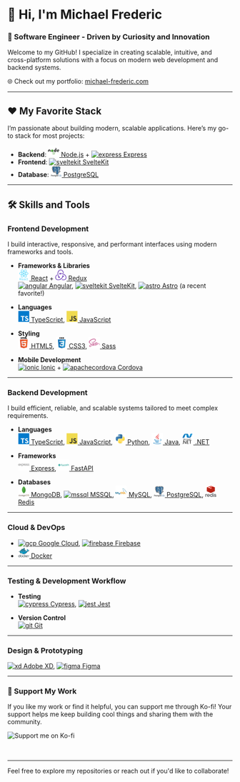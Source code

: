 # 👋 Hi, I'm Michael Frederic

### 🚀 Software Engineer - Driven by Curiosity and Innovation  
Welcome to my GitHub! I specialize in creating scalable, intuitive, and cross-platform solutions with a focus on modern web development and backend systems.

🌐 Check out my portfolio: [michael-frederic.com](https://michael-frederic.com)  

---

## ❤️ My Favorite Stack

I’m passionate about building modern, scalable applications. Here’s my go-to stack for most projects:  
- **Backend**: [<img src="https://raw.githubusercontent.com/devicons/devicon/master/icons/nodejs/nodejs-original-wordmark.svg" alt="nodejs" width="25" height="25"/> Node.js](https://nodejs.org) + [<img src="https://www.vectorlogo.zone/logos/expressjs/expressjs-icon.svg" alt="express" width="25" height="25"/> Express](https://expressjs.com)  
- **Frontend**: [<img src="https://upload.wikimedia.org/wikipedia/commons/1/1b/Svelte_Logo.svg" alt="sveltekit" width="25" height="25"/> SvelteKit](https://kit.svelte.dev)  
- **Database**: [<img src="https://raw.githubusercontent.com/devicons/devicon/master/icons/postgresql/postgresql-original-wordmark.svg" alt="postgresql" width="25" height="25"/> PostgreSQL](https://www.postgresql.org)

---

## 🛠️ Skills and Tools

### Frontend Development
I build interactive, responsive, and performant interfaces using modern frameworks and tools.

- **Frameworks & Libraries**  
  [<img src="https://raw.githubusercontent.com/devicons/devicon/master/icons/react/react-original-wordmark.svg" alt="react" width="25" height="25"/> React](https://reactjs.org/) + [<img src="https://raw.githubusercontent.com/devicons/devicon/master/icons/redux/redux-original.svg" alt="redux" width="25" height="25"/> Redux](https://redux.js.org/)  
  [<img src="https://angular.io/assets/images/logos/angular/angular.svg" alt="angular" width="25" height="25"/> Angular](https://angular.io), [<img src="https://upload.wikimedia.org/wikipedia/commons/1/1b/Svelte_Logo.svg" alt="sveltekit" width="25" height="25"/> SvelteKit](https://kit.svelte.dev), [<img src="https://astro.build/assets/press/astro-icon-light-gradient.svg" alt="astro" width="25" height="25"/> Astro](https://astro.build) (a recent favorite!)

- **Languages**  
  [<img src="https://raw.githubusercontent.com/devicons/devicon/master/icons/typescript/typescript-original.svg" alt="typescript" width="25" height="25"/> TypeScript](https://www.typescriptlang.org/), [<img src="https://raw.githubusercontent.com/devicons/devicon/master/icons/javascript/javascript-original.svg" alt="javascript" width="25" height="25"/> JavaScript](https://developer.mozilla.org/en-US/docs/Web/JavaScript)

- **Styling**  
  [<img src="https://raw.githubusercontent.com/devicons/devicon/master/icons/html5/html5-original-wordmark.svg" alt="html5" width="25" height="25"/> HTML5](https://www.w3.org/html/), [<img src="https://raw.githubusercontent.com/devicons/devicon/master/icons/css3/css3-original-wordmark.svg" alt="css3" width="25" height="25"/> CSS3](https://www.w3schools.com/css/), [<img src="https://raw.githubusercontent.com/devicons/devicon/master/icons/sass/sass-original.svg" alt="sass" width="25" height="25"/> Sass](https://sass-lang.com)

- **Mobile Development**  
  [<img src="https://upload.wikimedia.org/wikipedia/commons/d/d1/Ionic_Logo.svg" alt="ionic" width="25" height="25"/> Ionic](https://ionicframework.com) + [<img src="https://www.vectorlogo.zone/logos/apache_cordova/apache_cordova-icon.svg" alt="apachecordova" width="25" height="25"/> Cordova](https://cordova.apache.org/)

---

### Backend Development
I build efficient, reliable, and scalable systems tailored to meet complex requirements.

- **Languages**  
  [<img src="https://raw.githubusercontent.com/devicons/devicon/master/icons/typescript/typescript-original.svg" alt="typescript" width="25" height="25"/> TypeScript](https://www.typescriptlang.org/), [<img src="https://raw.githubusercontent.com/devicons/devicon/master/icons/javascript/javascript-original.svg" alt="javascript" width="25" height="25"/> JavaScript](https://developer.mozilla.org/en-US/docs/Web/JavaScript), [<img src="https://raw.githubusercontent.com/devicons/devicon/master/icons/python/python-original.svg" alt="python" width="25" height="25"/> Python](https://www.python.org/), [<img src="https://raw.githubusercontent.com/devicons/devicon/master/icons/java/java-original.svg" alt="java" width="25" height="25"/> Java](https://www.java.com), [<img src="https://raw.githubusercontent.com/devicons/devicon/master/icons/dot-net/dot-net-original-wordmark.svg" alt="dotnet" width="25" height="25"/> .NET](https://dotnet.microsoft.com/)

- **Frameworks**  
  [<img src="https://raw.githubusercontent.com/devicons/devicon/master/icons/express/express-original-wordmark.svg" alt="express" width="25" height="25"/> Express](https://expressjs.com), [<img src="https://raw.githubusercontent.com/devicons/devicon/master/icons/fastapi/fastapi-original-wordmark.svg" alt="fastapi" width="25" height="25"/> FastAPI](https://fastapi.tiangolo.com)

- **Databases**  
  [<img src="https://raw.githubusercontent.com/devicons/devicon/master/icons/mongodb/mongodb-original-wordmark.svg" alt="mongodb" width="25" height="25"/> MongoDB](https://www.mongodb.com/), [<img src="https://www.svgrepo.com/show/303229/microsoft-sql-server-logo.svg" alt="mssql" width="25" height="25"/> MSSQL](https://www.microsoft.com/en-us/sql-server), [<img src="https://raw.githubusercontent.com/devicons/devicon/master/icons/mysql/mysql-original-wordmark.svg" alt="mysql" width="25" height="25"/> MySQL](https://www.mysql.com/), [<img src="https://raw.githubusercontent.com/devicons/devicon/master/icons/postgresql/postgresql-original-wordmark.svg" alt="postgresql" width="25" height="25"/> PostgreSQL](https://www.postgresql.org), [<img src="https://raw.githubusercontent.com/devicons/devicon/master/icons/redis/redis-original-wordmark.svg" alt="redis" width="25" height="25"/> Redis](https://redis.io)

---

### Cloud & DevOps
- [<img src="https://www.vectorlogo.zone/logos/google_cloud/google_cloud-icon.svg" alt="gcp" width="25" height="25"/> Google Cloud](https://cloud.google.com/), [<img src="https://www.vectorlogo.zone/logos/firebase/firebase-icon.svg" alt="firebase" width="25" height="25"/> Firebase](https://firebase.google.com/)  
- [<img src="https://raw.githubusercontent.com/devicons/devicon/master/icons/docker/docker-original-wordmark.svg" alt="docker" width="25" height="25"/> Docker](https://www.docker.com/)

---

### Testing & Development Workflow
- **Testing**  
  [<img src="https://raw.githubusercontent.com/simple-icons/simple-icons/6e46ec1fc23b60c8fd0d2f2ff46db82e16dbd75f/icons/cypress.svg" alt="cypress" width="25" height="25"/> Cypress](https://www.cypress.io), [<img src="https://www.vectorlogo.zone/logos/jestjsio/jestjsio-icon.svg" alt="jest" width="25" height="25"/> Jest](https://jestjs.io)

- **Version Control**  
  [<img src="https://www.vectorlogo.zone/logos/git-scm/git-scm-icon.svg" alt="git" width="25" height="25"/> Git](https://git-scm.com/)

---

### Design & Prototyping
[<img src="https://cdn.worldvectorlogo.com/logos/adobe-xd.svg" alt="xd" width="25" height="25"/> Adobe XD](https://www.adobe.com/products/xd.html), [<img src="https://www.vectorlogo.zone/logos/figma/figma-icon.svg" alt="figma" width="25" height="25"/> Figma](https://www.figma.com/)

---

### 🌟 Support My Work

If you like my work or find it helpful, you can support me through Ko-fi! Your support helps me keep building cool things and sharing them with the community.

<p><a href="https://ko-fi.com/L3L01PGZ3"> <img align="left" src="https://cdn.ko-fi.com/cdn/kofi3.png?v=3" height="50" width="210" alt="Support me on Ko-fi" /></a></p>
<br clear="left"/>

---

Feel free to explore my repositories or reach out if you'd like to collaborate!
